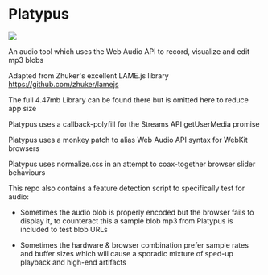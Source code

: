 # Platypus
<img src="https://i.pinimg.com/originals/17/5e/f2/175ef22c95918002bba266a898644de8.jpg">

An audio tool which uses the Web Audio API to record, visualize and edit mp3 blobs

Adapted from Zhuker's excellent LAME.js library https://github.com/zhuker/lamejs

The full 4.47mb Library can be found there but is omitted here to reduce app size

Platypus uses a callback-polyfill for the Streams API getUserMedia promise

Platypus uses a monkey patch to alias Web Audio API syntax for WebKit browsers

Platypus uses normalize.css in an attempt to coax-together browser slider behaviours

This repo also contains a feature detection script to specifically test for audio:

 - Sometimes the audio blob is properly encoded but the browser fails to display it,
   to counteract this a sample blob mp3 from Platypus is included to test blob URLs

 - Sometimes the hardware & browser combination prefer sample rates and buffer sizes
   which will cause a sporadic mixture of sped-up playback and high-end artifacts
